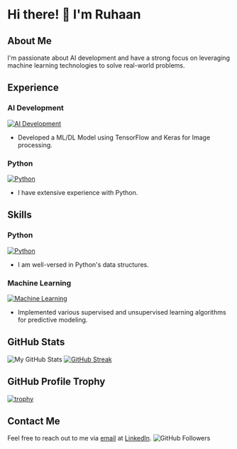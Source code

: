 # Hi there! 👋 I'm **Ruhaan**

## About Me
I'm passionate about AI development and have a strong focus on leveraging machine learning technologies to solve real-world problems.

## Experience

### AI Development
[![AI Development](https://img.shields.io/badge/AI_Development-TensorFlow_&_Keras-blueviolet?style=for-the-badge&logo=tensorflow)](https://www.tensorflow.org/)
- Developed a ML/DL Model using TensorFlow and Keras for Image processing.

### Python
[![Python](https://img.shields.io/badge/Python-Programming-yellow?style=for-the-badge&logo=python)](https://www.python.org/)
- I have extensive experience with Python.

## Skills

### Python
[![Python](https://img.shields.io/badge/Python-Programming-yellow?style=for-the-badge&logo=python)](https://www.python.org/)
- I am well-versed in Python's data structures.

### Machine Learning
[![Machine Learning](https://img.shields.io/badge/Machine_Learning-Supervised_%26_Unsupervised-green?style=for-the-badge&logo=machine-learning)](https://en.wikipedia.org/wiki/Machine_learning)
- Implemented various supervised and unsupervised learning algorithms for predictive modeling.

## GitHub Stats
![My GitHub Stats](https://github-readme-stats.vercel.app/api/top-langs/?username=Ruhaan838&layout=compact) 
[![GitHub Streak](http://github-readme-streak-stats.herokuapp.com?user=Ruhaan838&theme=radical)](https://git.io/streak-stats)

## GitHub Profile Trophy
[![trophy](https://github-profile-trophy.vercel.app/?username=Ruhaan838&theme=radical)](https://github.com/ryo-ma/github-profile-trophy)

## Contact Me
Feel free to reach out to me via [email](raiyandalal8@gmail.com) at
 [LinkedIn](https://www.linkedin.com/in/mo-ruhaan-dalal-a93a20292/).
![GitHub Followers](https://img.shields.io/github/followers/Ruhaan838?style=social)
